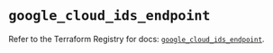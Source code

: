# `google_cloud_ids_endpoint`

Refer to the Terraform Registry for docs: [`google_cloud_ids_endpoint`](https://registry.terraform.io/providers/hashicorp/google-beta/6.11.0/docs/resources/google_cloud_ids_endpoint).
